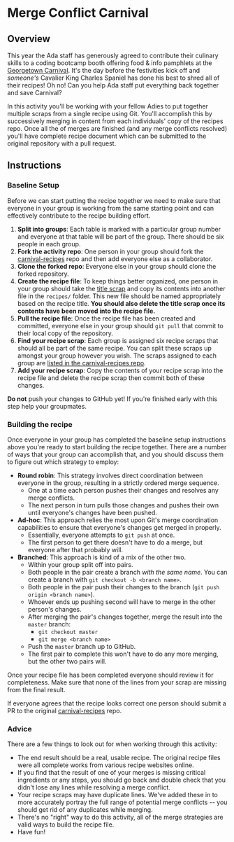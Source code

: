 # Merge Conflict Carnival
## Overview
This year the Ada staff has generously agreed to contribute their culinary skills to a coding bootcamp booth offering food & info pamphlets at the [Georgetown Carnival](http://www.georgetowncarnival.com/). It's the day before the festivities kick off and _someone's_ Cavalier King Charles Spaniel has done his best to shred all of their recipes! Oh no! Can you help Ada staff put everything back together and save Carnival?

In this activity you'll be working with your fellow Adies to put together multiple scraps from a single recipe using Git. You'll accomplish this by successively merging in content from each individuals' copy of the recipes repo. Once all the of merges are finished (and any merge conflicts resolved) you'll have complete recipe document which can be submitted to the original repository with a pull request.

## Instructions
### Baseline Setup
Before we can start putting the recipe together we need to make sure that everyone in your group is working from the same starting point and can effectively contribute to the recipe building effort.

1. **Split into groups**: Each table is marked with a particular group number and everyone at that table will be part of the group. There should be six people in each group.
1. **Fork the activity repo**: One person in your group should fork the [carnival-recipes](https://github.com/Ada-C7/carnival-recipes) repo and then add everyone else as a collaborator.
1. **Clone the forked repo**: Everyone else in your group should clone the forked repository.
1. **Create the recipe file**: To keep things better organized, one person in your group should take the [title scrap](https://github.com/Ada-C7/carnival-recipes/#recipe-scraps-for-each-group) and copy its contents into another file in the `recipes/` folder. This new file should be named appropriately based on the recipe title. **You should also delete the title scrap once its contents have been moved into the recipe file.**
1. **Pull the recipe file**: Once the recipe file has been created and committed, everyone else in your group should `git pull` that commit to their local copy of the repository.
1. **Find your recipe scrap**: Each group is assigned six recipe scraps that should all be part of the same recipe. You can split these scraps up amongst your group however you wish. The scraps assigned to each group are [listed in the carnival-recipes repo](https://github.com/Ada-C7/carnival-recipes/#recipe-scraps-for-each-group).
1. **Add your recipe scrap**: Copy the contents of your recipe scrap into the recipe file and delete the recipe scrap then commit both of these changes.

**Do not** push your changes to GitHub yet! If you're finished early with this step help your groupmates.

### Building the recipe
Once everyone in your group has completed the baseline setup instructions above you're ready to start building the recipe together. There are a number of ways that your group can accomplish that, and you should discuss them to figure out which strategy to employ:

- **Round robin**: This strategy involves direct coordination between everyone in the group, resulting in a strictly ordered merge sequence.
  - One at a time each person pushes their changes and resolves any merge conflicts.
  - The next person in turn pulls those changes and pushes their own until everyone's changes have been pushed.
- **Ad-hoc**: This approach relies the most upon Git's merge coordination capabilities to ensure that everyone's changes get merged in properly.
  - Essentially, everyone attempts to `git push` at once.
  - The first person to get there doesn't have to do a merge, but everyone after that probably will.
- **Branched**: This approach is kind of a mix of the other two.
  - Within your group split off into pairs.
  - Both people in the pair create a branch _with the same name_. You can create a branch with `git checkout -b <branch name>`.
  - Both people in the pair push their changes to the branch (`git push origin <branch name>`).
  - Whoever ends up pushing second will have to merge in the other person's changes.
  - After merging the pair's changes together, merge the result into the `master` branch:
    - `git checkout master`
    - `git merge <branch name>`
  - Push the `master` branch up to GitHub.
  - The first pair to complete this won't have to do any more merging, but the other two pairs will.

Once your recipe file has been completed everyone should review it for completeness. Make sure that none of the lines from your scrap are missing from the final result.

If everyone agrees that the recipe looks correct one person should submit a PR to the original [carnival-recipes](https://github.com/Ada-C7/carnival-recipes) repo.

### Advice
There are a few things to look out for when working through this activity:

- The end result should be a real, usable recipe. The original recipe files were all complete works from various recipe websites online.
- If you find that the result of one of your merges is missing critical ingredients or any steps, you should go back and double check that you didn't lose any lines while resolving a merge conflict.
- Your recipe scraps may have duplicate lines. We've added these in to more accurately portray the full range of potential merge conflicts -- you should get rid of any duplicates while merging.
- There's no "right" way to do this activity, all of the merge strategies are valid ways to build the recipe file.
- Have fun!
